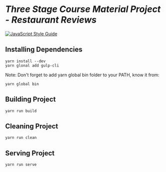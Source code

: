 # _Three Stage Course Material Project - Restaurant Reviews_

[![JavaScript Style Guide](https://img.shields.io/badge/code_style-standard-brightgreen.svg)](https://standardjs.com)

## Installing Dependencies

    yarn install --dev
    yarn glonal add gulp-cli

Note: Don't forget to add yarn global bin folder to your PATH, know it from:

    yarn global bin

## Building Project

    yarn run build

## Cleaning Project

    yarn run clean

## Serving Project

    yarn run serve
